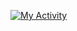 [![My Activity](https://api.shigure.joshuadematas.me/activity/svg?id=meep)](https://www.joshuadematas.me)
